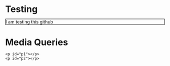 # Testing
I am testing this github
<!DOCTYPE html>
<html>
<head>
	<title>Media Queries</title>
	<style type="text/css">
		/** Basic Style **/
		h1{
			margin-bottom: 10px;
		}
		p{
			border: 1px solid black;
			margin-bottom: 15px;
		}
		#p1{
			background-color: skyblue;
			width: 300px;
			height: 300px;
		}
		#p2{
			background-color: green;
			width: 50px;
			height: 50px;
		}
		/** Large devices **/
		@media (min-width: 1200px)
		{
			#p1{
				width: 80%;
			}
			#p2{
				width: 150px;
				height: 150px;
			}
		}
		/** Medium Devices **/
		@media (min-width: 992px) and (max-width: 1199px)
		{
			#p1{
				width: 50%;
			}
			#p2{
				width: 100px;
				height: 100px;
			}
		}
	</style>
</head>
<body>
	<h1>Media Queries</h1>

	<p id="p1"></p>
	<p id="p2"></p>
</body>
</html>
